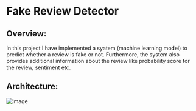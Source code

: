 # Fake Review Detector

## Overview:

In this project I have implemented a syatem (machine learning model) to predict whether a review is fake or not. Furthermore, the system also provides additional information about the review like probability score for the review, sentiment etc.

## Architecture:

![image]()

